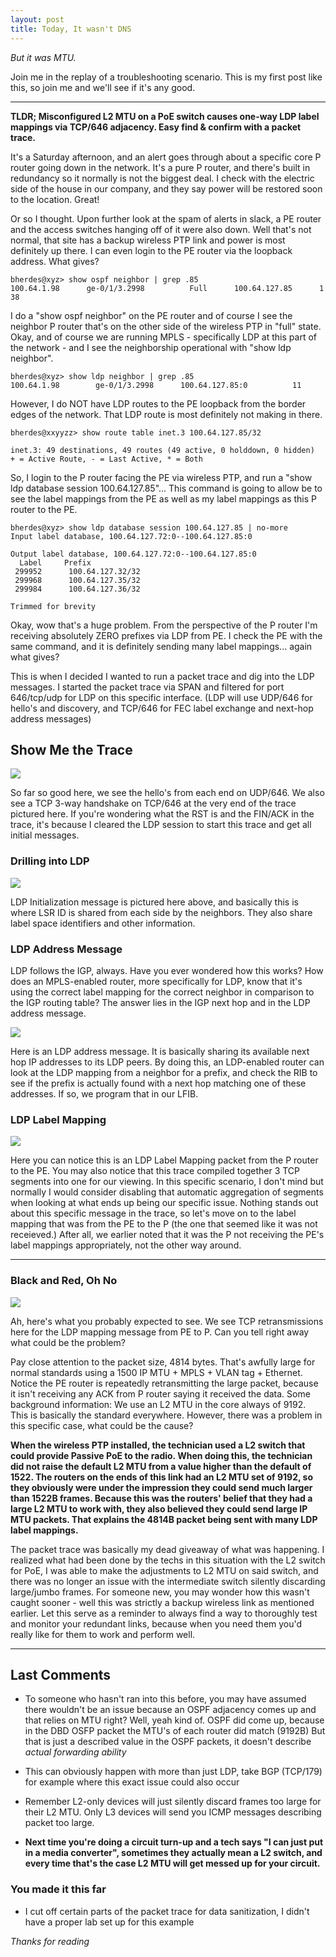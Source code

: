 ```yaml
---
layout: post
title: Today, It wasn't DNS 
--- 
```


*But it was MTU.*

Join me in the replay of a troubleshooting scenario. This is my first post like this, so join me and we'll see if it's any good. 

---

**TLDR; Misconfigured L2 MTU on a PoE switch causes one-way LDP label mappings via TCP/646 adjacency. Easy find & confirm with a packet trace.**

It's a Saturday afternoon, and an alert goes through about a specific core P router going down in the network. It's a pure P router, and there's built in redundancy so it normally is not the biggest deal. I check with the electric side of the house in our company, and they say power will be restored soon to the location. Great! 

Or so I thought. Upon further look at the spam of alerts in slack, a PE router and the access switches hanging off of it were also down. Well that's not normal, that site has a backup wireless PTP link and power is most definitely up there. I can even login to the PE router via the loopback address. What gives? 

```
bherdes@xyz> show ospf neighbor | grep .85 
100.64.1.98      ge-0/1/3.2998          Full      100.64.127.85      1    38
```

I do a "show ospf neighbor" on the PE router and of course I see the neighbor P router that's on the other side of the wireless PTP in "full" state. Okay, and of course we are running MPLS - specifically LDP at this part of the network - and I see the neighborship operational with "show ldp neighbor".

```
bherdes@xyz> show ldp neighbor | grep .85 
100.64.1.98        ge-0/1/3.2998      100.64.127.85:0          11
```

However, I do NOT have LDP routes to the PE loopback from the border edges of the network. That LDP route is most definitely not making in there. 

```
bherdes@xxyyzz> show route table inet.3 100.64.127.85/32 

inet.3: 49 destinations, 49 routes (49 active, 0 holddown, 0 hidden)
+ = Active Route, - = Last Active, * = Both
```

So, I login to the P router facing the PE via wireless PTP, and run a "show ldp database session 100.64.127.85"... This command is going to allow be to see the label mappings from the PE as well as my label mappings as this P router to the PE. 

```
bherdes@xyz> show ldp database session 100.64.127.85 | no-more 
Input label database, 100.64.127.72:0--100.64.127.85:0

Output label database, 100.64.127.72:0--100.64.127.85:0
  Label     Prefix
 299952      100.64.127.32/32
 299968      100.64.127.35/32
 299984      100.64.127.36/32

Trimmed for brevity

```

Okay, wow that's a huge problem. From the perspective of the P router I'm receiving absolutely ZERO prefixes via LDP from PE. I check the PE with the same command, and it is definitely sending many label mappings... again what gives? 

This is when I decided I wanted to run a packet trace and dig into the LDP messages. I started the packet trace via SPAN and filtered for port 646/tcp/udp for LDP on this specific interface. (LDP will use UDP/646 for hello's and discovery, and TCP/646 for FEC label exchange and next-hop address messages) 

## Show Me the Trace

<a href="/images/ldp_trace1.png" target="_blank"> <img src="/images/ldp_trace1.png"/></a>

So far so good here, we see the hello's from each end on UDP/646. We also see a TCP 3-way handshake on TCP/646 at the very end of the trace pictured here. If you're wondering what the RST is and the FIN/ACK in the trace, it's because I cleared the LDP session to start this trace and get all initial messages. 

### Drilling into LDP 

<a href="/images/ldp_initial.png" target="_blank"> <img src="/images/ldp_initial.png"/></a>

LDP Initialization message is pictured here above, and basically this is where LSR ID is shared from each side by the neighbors. They also share label space identifiers and other information. 

### LDP Address Message 

LDP follows the IGP, always. Have you ever wondered how this works? How does an MPLS-enabled router, more specifically for LDP, know that it's using the correct label mapping for the correct neighbor in comparison to the IGP routing table? The answer lies in the IGP next hop and in the LDP address message. 

<a href="/images/ldp_address.png" target="_blank"> <img src="/images/ldp_address.png"/></a>

Here is an LDP address message. It is basically sharing its available next hop IP addresses to its LDP peers. By doing this, an LDP-enabled router can look at the LDP mapping from a neighbor for a prefix, and check the RIB to see if the prefix is actually found with a next hop matching one of these addresses. If so, we program that in our LFIB. 

### LDP Label Mapping

 <a href="/images/ldp_mapping1.png" target="_blank"> <img src="/images/ldp_mapping1.png"/></a>

 Here you can notice this is an LDP Label Mapping packet from the P router to the PE. You may also notice that this trace compiled together 3 TCP segments into one for our viewing. In this specific scenario, I don't mind but normally I would consider disabling that automatic aggregation of segments when looking at what ends up being our specific issue. Nothing stands out about this specific message in the trace, so let's move on to the label mapping that was from the PE to the P (the one that seemed like it was not receieved.) After all, we earlier noted that it was the P not receiving the PE's label mappings appropriately, not the other way around. 

---

### Black and Red, Oh No

 <a href="/images/ldp_fail.png" target="_blank"> <img src="/images/ldp_fail.png"/></a>

Ah, here's what you probably expected to see. We see TCP retransmissions here for the LDP mapping message from PE to P. Can you tell right away what could be the problem? 

Pay close attention to the packet size, 4814 bytes. That's awfully large for normal standards using a 1500 IP MTU + MPLS + VLAN tag + Ethernet. Notice the PE router is repeatedly retransmitting the large packet, because it isn't receiving any ACK from P router saying it received the data. Some background information: We use an L2 MTU in the core always of 9192. This is basically the standard everywhere. However, there was a problem in this specific case, what could be the cause? 

**When the wireless PTP installed, the technician used a L2 switch that could provide Passive PoE to the radio. When doing this, the technician did not raise the default L2 MTU from a value higher than the default of 1522. The routers on the ends of this link had an L2 MTU set of 9192, so they obviously were under the impression they could send much larger than 1522B frames. Because this was the routers' belief that they had a large L2 MTU to work with, they also believed they could send large IP MTU packets. That explains the 4814B packet being sent with many LDP label mappings.**

The packet trace was basically my dead giveaway of what was happening. I realized what had been done by the techs in this situation with the L2 switch for PoE, I was able to make the adjustments to L2 MTU on said switch, and there was no longer an issue with the intermediate switch silently discarding large/jumbo frames. For someone new, you may wonder how this wasn't caught sooner - well this was strictly a backup wireless link as mentioned earlier. Let this serve as a reminder to always find a way to thoroughly test and monitor your redundant links, because when you need them you'd really like for them to work and perform well.

---

## Last Comments 
- To someone who hasn't ran into this before, you may have assumed there wouldn't be an issue because an OSPF adjacency comes up and that relies on MTU right? Well, yeah kind of. OSPF did come up, because in the DBD OSFP packet the MTU's of each router did match (9192B) But that is just a described value in the OSPF packets, it doesn't describe *actual forwarding ability*
- This can obviously happen with more than just LDP, take BGP (TCP/179) for example where this exact issue could also occur
- Remember L2-only devices will just silently discard frames too large for their L2 MTU. Only L3 devices will send you ICMP messages describing packet too large. 

- **Next time you're doing a circuit turn-up and a tech says "I can just put in a media converter", sometimes they actually mean a L2 switch, and every time that's the case L2 MTU will get messed up for your circuit.**

### You made it this far 
- I cut off certain parts of the packet trace for data sanitization, I didn't have a proper lab set up for this example

*Thanks for reading*
